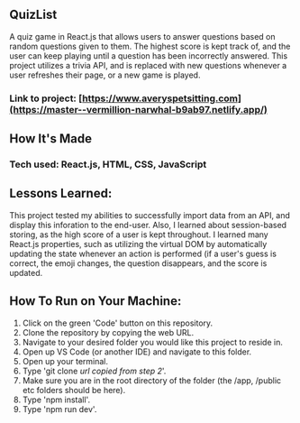 ## QuizList

A quiz game in React.js that allows users to answer questions based on random questions given to them. The highest score is kept track of, and the user can keep playing until a question has been incorrectly answered. This project utilizes a trivia API, and is replaced with new questions whenever a user refreshes their page, or a new game is played.

### Link to project: [https://www.averyspetsitting.com](https://master--vermillion-narwhal-b9ab97.netlify.app/)

## How It's Made

### Tech used: React.js, HTML, CSS, JavaScript

## Lessons Learned:

This project tested my abilities to successfully import data from an API, and display this inforation to the end-user. Also, I learned about session-based storing, as the high score of a user is kept throughout. I learned many React.js properties, such as utilizing the virtual DOM by automatically updating the state whenever an action is performed (if a user's guess is correct, the emoji changes, the question disappears, and the score is updated.

## How To Run on Your Machine:

1. Click on the green 'Code' button on this repository.
2. Clone the repository by copying the web URL.
3. Navigate to your desired folder you would like this project to reside in.
4. Open up VS Code (or another IDE) and navigate to this folder.
5. Open up your terminal.
6. Type 'git clone _url copied from step 2_'.
7. Make sure you are in the root directory of the folder (the /app, /public etc folders should be here).
8. Type 'npm install'.
9. Type 'npm run dev'.
